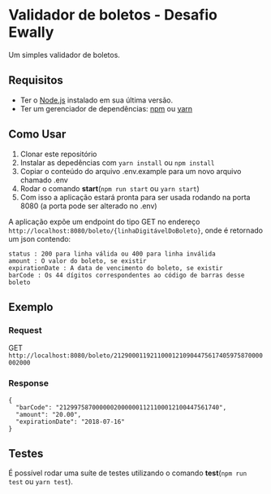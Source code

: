 # Validador de boletos - Desafio Ewally

Um simples validador de boletos.

## Requisitos

- Ter o [Node.js](https://nodejs.org/en/) instalado em sua última versão.
- Ter um gerenciador de dependências: [npm](https://www.npmjs.com/) ou [yarn](https://yarnpkg.com/)

## Como Usar

1. Clonar este repositório
2. Instalar as depedências com `yarn install` ou `npm install`
3. Copiar o conteúdo do arquivo .env.example para um novo arquivo chamado .env
4. Rodar o comando **start**(`npm run start` ou `yarn start`)
5. Com isso a aplicação estará pronta para ser usada rodando na porta 8080 (a porta pode ser alterado no .env)

A aplicação expõe um endpoint do tipo GET no endereço `http://localhost:8080/boleto/{linhaDigitávelDoBoleto}`, onde é retornado um json contendo:

```
status​ : 200 para linha válida ou 400 para linha inválida
amount​ : O valor do boleto, se existir
expirationDate​ : A data de vencimento do boleto, se existir
barCode​ : Os 44 dígitos correspondentes ao código de barras desse boleto
```

## Exemplo

### Request

GET `http://localhost:8080/boleto/21290001192110001210904475617405975870000002000`

### Response

```
{
  "barCode": "21299758700000020000001121100012100447561740",
  "amount": "20.00",
  "expirationDate": "2018-07-16"
}
```

## Testes

É possível rodar uma suíte de testes utilizando o comando **test**(`npm run test` ou `yarn test`).
